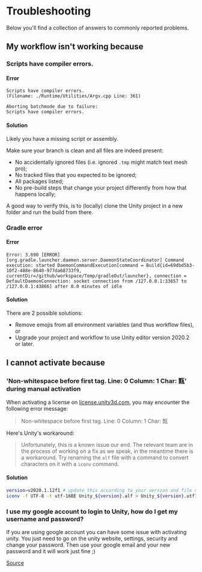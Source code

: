 # Troubleshooting

Below you'll find a collection of answers to commonly reported problems.

## My workflow isn't working because

### Scripts have compiler errors.

#### Error

```plaintext
Scripts have compiler errors.
(Filename: ./Runtime/Utilities/Argv.cpp Line: 361)

Aborting batchmode due to failure:
Scripts have compiler errors.
```

#### Solution

Likely you have a missing script or assembly.

Make sure your branch is clean and all files are indeed present:

- No accidentally ignored files (i.e. ignored `.tmp` might match text mesh pro);
- No tracked files that you expected to be ignored;
- All packages listed;
- No pre-build steps that change your project differently from how that happens locally;

A good way to verify this, is to (locally) clone the Unity project in a new folder and run the build from there.

### Gradle error

#### Error

```plaintext
Error: 3.690 [ERROR] [org.gradle.launcher.daemon.server.DaemonStateCoordinator] Command execution: started DaemonCommandExecution[command = Build{id=69dbd5b3-10f2-488e-8640-977da68733f9, currentDir=/github/workspace/Temp/gradleOut/launcher}, connection = DefaultDaemonConnection: socket connection from /127.0.0.1:33657 to /127.0.0.1:43866] after 0.0 minutes of idle
```

#### Solution

There are 2 possible solutions:

- Remove emojis from all environment variables (and thus workflow files), or
- Upgrade your project and workflow to use Unity editor version 2020.2 or later.

## I cannot activate because

### 'Non-whitespace before first tag. Line: 0 Column: 1 Char: 㼼' during manual activation

When activating a license on [license.unity3d.com](https://license.unity3d.com/), you may encounter the following error message:

> Non-whitespace before first tag. Line: 0 Column: 1 Char: 㼼

Here's Unity's workaround:

> Unfortunately, this is a known issue our end. The relevant team are in the process of working on a fix as we speak, in the meantime there is a workaround. Try renaming the `alf` file with a command to convert characters on it with a `iconv` command.

#### Solution

```bash
version=v2020.1.12f1 # update this according to your version and file name
iconv -f UTF-8 -t utf-16BE Unity_${version}.alf > Unity_${version}.utf16be.alf
```

### I use my google account to login to Unity, how do I get my username and password?

If you are using google account you can have some issue with activating unity. You just need to go on the unity website, settings, security and change your password. Then use your google email and your new password and it will work just fine ;)

[Source](https://gitlab.com/game-ci/unity3d-gitlab-ci-example/-/issues/149)
